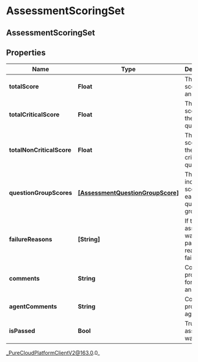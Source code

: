 # AssessmentScoringSet

## AssessmentScoringSet

## Properties

|Name | Type | Description | Notes|
|------------ | ------------- | ------------- | -------------|
| **totalScore** | **Float** | The total score of the answers | [optional] |
| **totalCriticalScore** | **Float** | The total score for the critical questions | [optional] |
| **totalNonCriticalScore** | **Float** | The total score for the non-critical questions | [optional] |
| **questionGroupScores** | [**[AssessmentQuestionGroupScore]**](AssessmentQuestionGroupScore) | The individual scores for each question group | |
| **failureReasons** | **[String]** | If the assessment was not passed, the reasons for failure. | [optional] |
| **comments** | **String** | Comments provided for these answers. | [optional] |
| **agentComments** | **String** | Comments provided by agent. | [optional] |
| **isPassed** | **Bool** | True if the assessment was passed | [optional] |



_PureCloudPlatformClientV2@163.0.0_

